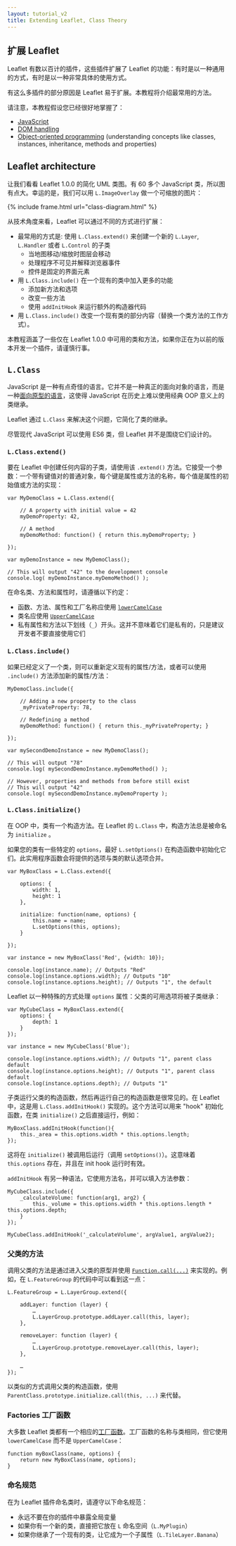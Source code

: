```yaml
---
layout: tutorial_v2
title: Extending Leaflet, Class Theory
---
```


## 扩展 Leaflet

Leaflet 有数以百计的插件，这些插件扩展了 Leaflet 的功能：有时是以一种通用的方式，有时是以一种非常具体的使用方式。

有这么多插件的部分原因是 Leaflet 易于扩展。本教程将介绍最常用的方法。

请注意，本教程假设您已经很好地掌握了：

* [JavaScript](https://developer.mozilla.org/en-US/Learn/JavaScript)
* [DOM handling](https://developer.mozilla.org/en-US/docs/Web/API/Document_Object_Model/Introduction)
* [Object-oriented programming](https://en.wikipedia.org/wiki/Object-oriented_programming) (understanding concepts like classes, instances, inheritance, methods and properties)


## Leaflet architecture

让我们看看 Leaflet 1.0.0 的简化 UML 类图。有 60 多个 JavaScript 类，所以图有点大。幸运的是，我们可以用 `L.ImageOverlay` 做一个可缩放的图片：

{% include frame.html url="class-diagram.html" %}


从技术角度来看，Leaflet 可以通过不同的方式进行扩展：

* 最常用的方式是: 使用 `L.Class.extend()` 来创建一个新的 `L.Layer`, `L.Handler` 或者 `L.Control` 的子类
	* 当地图移动/缩放时图层会移动
	* 处理程序不可见并解释浏览器事件
	* 控件是固定的界面元素
* 用 `L.Class.include()` 在一个现有的类中加入更多的功能
	* 添加新方法和选项
	* 改变一些方法
	* 使用 `addInitHook` 来运行额外的构造器代码
* 用 `L.Class.include()` 改变一个现有类的部分内容（替换一个类方法的工作方式）。

本教程涵盖了一些仅在 Leaflet 1.0.0 中可用的类和方法，如果你正在为以前的版本开发一个插件，请谨慎行事。

## `L.Class`

JavaScript 是一种有点奇怪的语言。它并不是一种真正的面向对象的语言，而是一种[面向原型的语言](https://en.wikipedia.org/wiki/Prototype-based_programming)，这使得 JavaScript 在历史上难以使用经典 OOP 意义上的类继承。

Leaflet 通过 `L.Class` 来解决这个问题，它简化了类的继承。

尽管现代 JavaScript 可以使用 ES6 类，但 Leaflet 并不是围绕它们设计的。

### `L.Class.extend()`

要在 Leaflet 中创建任何内容的子类，请使用该 `.extend()` 方法。它接受一个参数：一个带有键值对的普通对象，每个键是属性或方法的名称，每个值是属性的初始值或方法的实现：

    var MyDemoClass = L.Class.extend({
    
        // A property with initial value = 42
        myDemoProperty: 42,   
    
        // A method 
        myDemoMethod: function() { return this.myDemoProperty; }
        
    });

    var myDemoInstance = new MyDemoClass();
    
    // This will output "42" to the development console
    console.log( myDemoInstance.myDemoMethod() );   

在命名类、方法和属性时，请遵循以下约定：
    
* 函数、方法、属性和工厂名称应使用 [`lowerCamelCase`](https://en.wikipedia.org/wiki/CamelCase)
* 类名应使用 [`UpperCamelCase`](https://en.wikipedia.org/wiki/CamelCase)
* 私有属性和方法以下划线（`_`）开头。这并不意味着它们是私有的，只是建议开发者不要直接使用它们

### `L.Class.include()`    
    
如果已经定义了一个类，则可以重新定义现有的属性/方法，或者可以使用 `.include()` 方法添加新的属性/方法：

    MyDemoClass.include({
    
        // Adding a new property to the class
        _myPrivateProperty: 78,
        
        // Redefining a method
        myDemoMethod: function() { return this._myPrivateProperty; }
    
    });

    var mySecondDemoInstance = new MyDemoClass();
    
    // This will output "78"
    console.log( mySecondDemoInstance.myDemoMethod() );
    
    // However, properties and methods from before still exist
    // This will output "42"
    console.log( mySecondDemoInstance.myDemoProperty );

### `L.Class.initialize()`
    
在 OOP 中，类有一个构造方法。在 Leaflet 的 `L.Class` 中，构造方法总是被命名为 `initialize` 。

如果您的类有一些特定的 `options`，最好 `L.setOptions()` 在构造函数中初始化它们。此实用程序函数会将提供的选项与类的默认选项合并。


    var MyBoxClass = L.Class.extend({
    
        options: {
            width: 1,
            height: 1
        },
    
        initialize: function(name, options) {
            this.name = name;
            L.setOptions(this, options);
        }
        
    });
    
    var instance = new MyBoxClass('Red', {width: 10});

    console.log(instance.name); // Outputs "Red"
    console.log(instance.options.width); // Outputs "10"
    console.log(instance.options.height); // Outputs "1", the default
    
Leaflet 以一种特殊的方式处理 `options` 属性：父类的可用选项将被子类继承：

    var MyCubeClass = MyBoxClass.extend({
        options: {
            depth: 1
        }
    });
    
    var instance = new MyCubeClass('Blue');
    
    console.log(instance.options.width); // Outputs "1", parent class default
    console.log(instance.options.height); // Outputs "1", parent class default
    console.log(instance.options.depth); // Outputs "1"


子类运行父类的构造函数，然后再运行自己的构造函数是很常见的。在 Leaflet 中，这是用 `L.Class.addInitHook()` 实现的。这个方法可以用来 "hook" 初始化函数，在类 `initialize()` 之后直接运行，例如：

    MyBoxClass.addInitHook(function(){
        this._area = this.options.width * this.options.length;
    });

这将在 `initialize()` 被调用后运行（调用 `setOptions()`）。这意味着 `this.options` 存在，并且在 init hook 运行时有效。

`addInitHook` 有另一种语法，它使用方法名，并可以填入方法参数：

    MyCubeClass.include({
        _calculateVolume: function(arg1, arg2) {
            this._volume = this.options.width * this.options.length * this.options.depth;
        }
    });
    
    MyCubeClass.addInitHook('_calculateVolume', argValue1, argValue2);
    

### 父类的方法

调用父类的方法是通过进入父类的原型并使用 [`Function.call(...)`](https://developer.mozilla.org/en-US/docs/Web/JavaScript/Reference/Global_Objects/Function/call) 来实现的。例如，在 `L.FeatureGroup` 的代码中可以看到这一点：

    L.FeatureGroup = L.LayerGroup.extend({
    
        addLayer: function (layer) {
            …
            L.LayerGroup.prototype.addLayer.call(this, layer);
        },
        
        removeLayer: function (layer) {
            …
            L.LayerGroup.prototype.removeLayer.call(this, layer);
        },
    
        …
    });

以类似的方式调用父类的构造函数，使用 `ParentClass.prototype.initialize.call(this, ...)` 来代替。
    
    
### Factories 工厂函数

大多数 Leaflet 类都有一个相应的[工厂函数](https://en.wikipedia.org/wiki/Factory_%28object-oriented_programming%29)。工厂函数的名称与类相同，但它使用 `lowerCamelCase` 而不是 `UpperCamelCase`：
    
    function myBoxClass(name, options) {
        return new MyBoxClass(name, options);
    }
    
    
### 命名规范

在为 Leaflet 插件命名类时，请遵守以下命名规范：

* 永远不要在你的插件中暴露全局变量
* 如果你有一个新的类，直接把它放在 `L` 命名空间（`L.MyPlugin`）
* 如果你继承了一个现有的类，让它成为一个子属性（`L.TileLayer.Banana`）


